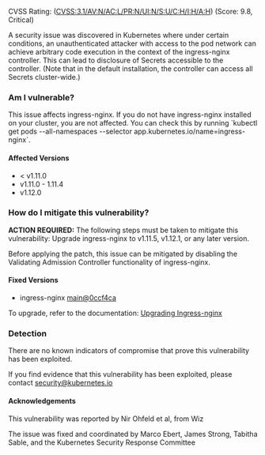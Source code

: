CVSS Rating: ([CVSS:3.1/AV:N/AC:L/PR:N/UI:N/S:U/C:H/I:H/A:H](https://www.first.org/cvss/calculator/3.1#CVSS:3.1/AV:N/AC:L/PR:N/UI:N/S:U/C:H/I:H/A:H)) (Score: 9.8, Critical)

A security issue was discovered in Kubernetes where under certain conditions, an unauthenticated attacker with access to the pod network can achieve arbitrary code execution in the context of the ingress-nginx controller. This can lead to disclosure of Secrets accessible to the controller. (Note that in the default installation, the controller can access all Secrets cluster-wide.)

### Am I vulnerable?

This issue affects ingress-nginx. If you do not have ingress-nginx installed on your cluster, you are not affected. You can check this by running \`kubectl get pods \--all-namespaces \--selector app.kubernetes.io/name=ingress-nginx\`.

#### Affected Versions

- < v1.11.0
- v1.11.0 \- 1.11.4  
- v1.12.0

### How do I mitigate this vulnerability?

**ACTION REQUIRED:** The following steps must be taken to mitigate this vulnerability: Upgrade ingress-nginx to v1.11.5, v1.12.1, or any later version.

Before applying the patch, this issue can be mitigated by disabling the Validating Admission Controller functionality of ingress-nginx.

#### Fixed Versions

- ingress-nginx [main@0ccf4ca](https://github.com/kubernetes/ingress-nginx/pull/13068/commits/0ccf4caaadec919680c455d221e53d97970d527d)

To upgrade, refer to the documentation: [Upgrading Ingress-nginx](https://kubernetes.github.io/ingress-nginx/deploy/upgrade/)

### Detection

There are no known indicators of compromise that prove this vulnerability has been exploited.

If you find evidence that this vulnerability has been exploited, please contact security@kubernetes.io

#### Acknowledgements

This vulnerability was reported by Nir Ohfeld et al, from Wiz

The issue was fixed and coordinated by Marco Ebert, James Strong, Tabitha Sable, and the Kubernetes Security Response Committee
